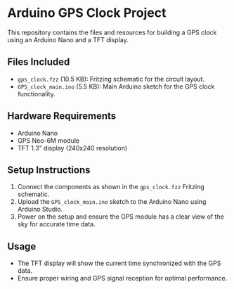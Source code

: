 # Arduino GPS Clock Project

This repository contains the files and resources for building a GPS clock using an Arduino Nano and a TFT display.

## Files Included

- `gps_clock.fzz` (10.5 KB): Fritzing schematic for the circuit layout.
- `GPS_clock_main.ino` (5.5 KB): Main Arduino sketch for the GPS clock functionality.

## Hardware Requirements

- Arduino Nano
- GPS Neo-6M module
- TFT 1.3" display (240x240 resolution)

## Setup Instructions

1. Connect the components as shown in the `gps_clock.fzz` Fritzing schematic.
2. Upload the `GPS_clock_main.ino` sketch to the Arduino Nano using Arduino Studio.
3. Power on the setup and ensure the GPS module has a clear view of the sky for accurate time data.

## Usage

- The TFT display will show the current time synchronized with the GPS data.
- Ensure proper wiring and GPS signal reception for optimal performance.
